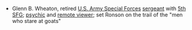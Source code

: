 - Glenn B. Wheaton, retired [U.S. Army Special Forces](https://en.wikipedia.org/wiki/U.S._Army_Special_Forces "U.S. Army Special Forces") [sergeant](https://en.wikipedia.org/wiki/Sergeant_first_class "Sergeant first class") with [5th SFG](https://en.wikipedia.org/wiki/5th_SFG "5th SFG"); [psychic](https://en.wikipedia.org/wiki/Psychic "Psychic") and [remote viewer](https://en.wikipedia.org/wiki/Remote_viewer "Remote viewer"); set Ronson on the trail of the "men who stare at goats"